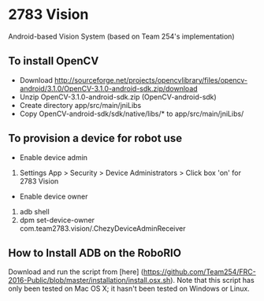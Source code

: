 # 2783 Vision
Android-based Vision System (based on Team 254's implementation)

## To install OpenCV
* Download http://sourceforge.net/projects/opencvlibrary/files/opencv-android/3.1.0/OpenCV-3.1.0-android-sdk.zip/download
* Unzip OpenCV-3.1.0-android-sdk.zip (OpenCV-android-sdk)
* Create directory app/src/main/jniLibs
* Copy OpenCV-android-sdk/sdk/native/libs/* to app/src/main/jniLibs/

## To provision a device for robot use
* Enable device admin
1. Settings App > Security > Device Administrators > Click box 'on' for 2783 Vision

* Enable device owner
1. adb shell
2. dpm set-device-owner com.team2783.vision/.ChezyDeviceAdminReceiver

## How to Install ADB on the RoboRIO

Download and run the script from [here] (https://github.com/Team254/FRC-2016-Public/blob/master/installation/install.osx.sh). Note that this script has only been tested on Mac OS X; it hasn't been tested on Windows or Linux.
